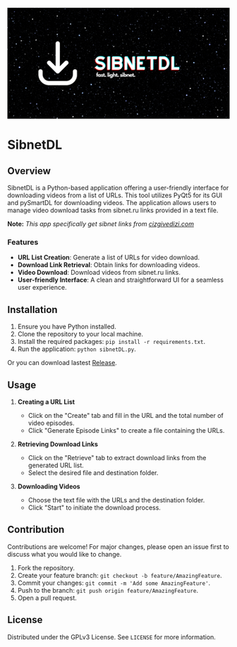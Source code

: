 ![SibnetDL](SibnetDL.png)

# SibnetDL

## Overview

SibnetDL is a Python-based application offering a user-friendly interface for downloading videos from a list of URLs. This tool utilizes PyQt5 for its GUI and pySmartDL for downloading videos. The application allows users to manage video download tasks from sibnet.ru links provided in a text file. 

**Note:** _This app specifically get sibnet links from [cizgivedizi.com](https://www.cizgivedizi.com)_

### Features

- **URL List Creation**: Generate a list of URLs for video download.
- **Download Link Retrieval**: Obtain links for downloading videos.
- **Video Download**: Download videos from sibnet.ru links.
- **User-friendly Interface**: A clean and straightforward UI for a seamless user experience.

## Installation

1. Ensure you have Python installed.
2. Clone the repository to your local machine.
3. Install the required packages: `pip install -r requirements.txt`.
4. Run the application: `python sibnetDL.py`.

Or you can download lastest [Release](https://github.com/mickiemouse/SibnetDL/releases).

## Usage

1. **Creating a URL List**
    - Click on the "Create" tab and fill in the URL and the total number of video episodes.
    - Click "Generate Episode Links" to create a file containing the URLs.

2. **Retrieving Download Links**
    - Click on the "Retrieve" tab to extract download links from the generated URL list.
    - Select the desired file and destination folder.

3. **Downloading Videos**
    - Choose the text file with the URLs and the destination folder.
    - Click "Start" to initiate the download process.

## Contribution

Contributions are welcome! For major changes, please open an issue first to discuss what you would like to change.

1. Fork the repository.
2. Create your feature branch: `git checkout -b feature/AmazingFeature`.
3. Commit your changes: `git commit -m 'Add some AmazingFeature'`.
4. Push to the branch: `git push origin feature/AmazingFeature`.
5. Open a pull request.

## License

Distributed under the GPLv3 License. See `LICENSE` for more information.

